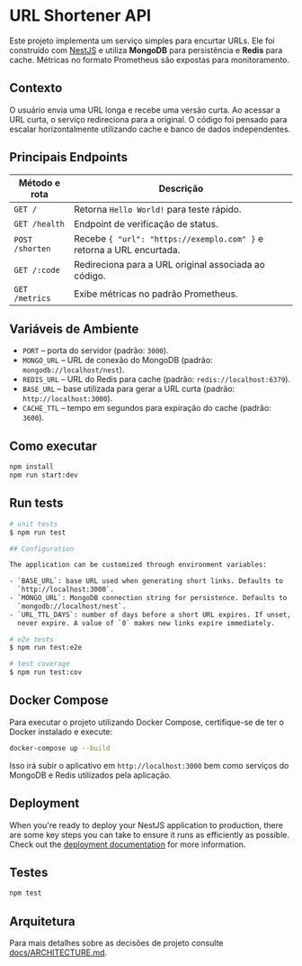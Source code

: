 # URL Shortener API

Este projeto implementa um serviço simples para encurtar URLs. Ele foi construído com [NestJS](https://nestjs.com/) e utiliza **MongoDB** para persistência e **Redis** para cache. Métricas no formato Prometheus são expostas para monitoramento.

## Contexto

O usuário envia uma URL longa e recebe uma versão curta. Ao acessar a URL curta, o serviço redireciona para a original. O código foi pensado para escalar horizontalmente utilizando cache e banco de dados independentes.

## Principais Endpoints

| Método e rota       | Descrição                                           |
|--------------------|-----------------------------------------------------|
| `GET /`            | Retorna `Hello World!` para teste rápido.           |
| `GET /health`      | Endpoint de verificação de status.                  |
| `POST /shorten`    | Recebe `{ "url": "https://exemplo.com" }` e retorna a URL encurtada. |
| `GET /:code`       | Redireciona para a URL original associada ao código.|
| `GET /metrics`     | Exibe métricas no padrão Prometheus.                |

## Variáveis de Ambiente

- `PORT` – porta do servidor (padrão: `3000`).
- `MONGO_URL` – URL de conexão do MongoDB (padrão: `mongodb://localhost/nest`).
- `REDIS_URL` – URL do Redis para cache (padrão: `redis://localhost:6379`).
- `BASE_URL` – base utilizada para gerar a URL curta (padrão: `http://localhost:3000`).
- `CACHE_TTL` – tempo em segundos para expiração do cache (padrão: `3600`).

## Como executar

```bash
npm install
npm run start:dev
```

## Run tests

```bash
# unit tests
$ npm run test

## Configuration

The application can be customized through environment variables:

- `BASE_URL`: base URL used when generating short links. Defaults to
  `http://localhost:3000`.
- `MONGO_URL`: MongoDB connection string for persistence. Defaults to
  `mongodb://localhost/nest`.
- `URL_TTL_DAYS`: number of days before a short URL expires. If unset, links
  never expire. A value of `0` makes new links expire immediately.

# e2e tests
$ npm run test:e2e

# test coverage
$ npm run test:cov
```

## Docker Compose

Para executar o projeto utilizando Docker Compose, certifique-se de ter o Docker instalado e execute:

```bash
docker-compose up --build
```

Isso irá subir o aplicativo em `http://localhost:3000` bem como serviços do MongoDB e Redis utilizados pela aplicação.


## Deployment

When you're ready to deploy your NestJS application to production, there are some key steps you can take to ensure it runs as efficiently as possible. Check out the [deployment documentation](https://docs.nestjs.com/deployment) for more information.

## Testes

```bash
npm test
```

## Arquitetura

Para mais detalhes sobre as decisões de projeto consulte [docs/ARCHITECTURE.md](docs/ARCHITECTURE.md).
